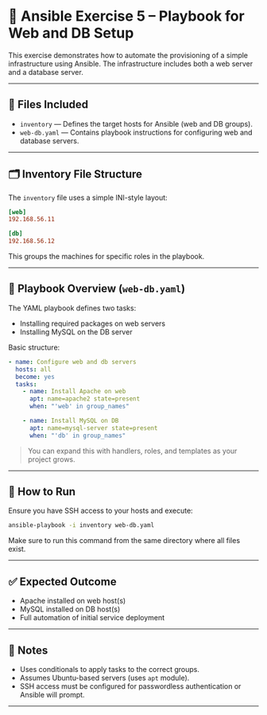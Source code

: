 # 🧰 Ansible Exercise 5 – Playbook for Web and DB Setup

This exercise demonstrates how to automate the provisioning of a simple infrastructure using Ansible. The infrastructure includes both a web server and a database server.

---

## 📂 Files Included

- `inventory` — Defines the target hosts for Ansible (web and DB groups).
- `web-db.yaml` — Contains playbook instructions for configuring web and database servers.

---

## 🗂️ Inventory File Structure

The `inventory` file uses a simple INI-style layout:

```ini
[web]
192.168.56.11

[db]
192.168.56.12
```

This groups the machines for specific roles in the playbook.

---

## 🧾 Playbook Overview (`web-db.yaml`)

The YAML playbook defines two tasks:
- Installing required packages on web servers
- Installing MySQL on the DB server

Basic structure:

```yaml
- name: Configure web and db servers
  hosts: all
  become: yes
  tasks:
    - name: Install Apache on web
      apt: name=apache2 state=present
      when: "'web' in group_names"

    - name: Install MySQL on DB
      apt: name=mysql-server state=present
      when: "'db' in group_names"
```

> You can expand this with handlers, roles, and templates as your project grows.

---

## 🚀 How to Run

Ensure you have SSH access to your hosts and execute:

```bash
ansible-playbook -i inventory web-db.yaml
```

Make sure to run this command from the same directory where all files exist.

---

## ✅ Expected Outcome

- Apache installed on web host(s)
- MySQL installed on DB host(s)
- Full automation of initial service deployment

---

## 📌 Notes

- Uses conditionals to apply tasks to the correct groups.
- Assumes Ubuntu-based servers (uses `apt` module).
- SSH access must be configured for passwordless authentication or Ansible will prompt.

---

